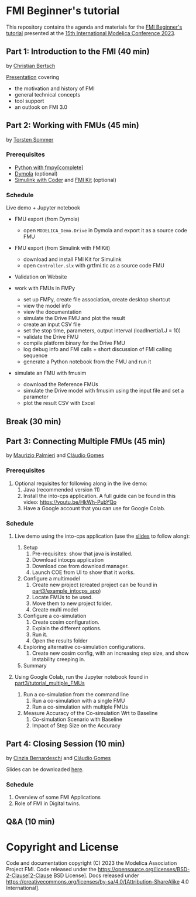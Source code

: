 # FMI Beginner's tutorial

This repository contains the agenda and materials for the [FMI Beginner's tutorial](https://www.conftool.com/modelica2023/index.php?page=browseSessions&form_session=5) presented at the [15th International Modelica Conference 2023](https://2023.international.conference.modelica.org/).

## Part 1: Introduction to the FMI (40 min)

by [Christian Bertsch](https://github.com/chrbertsch)

[Presentation](part1/Introduction-to-FMI.pdf) covering

- the motivation and history of FMI
- general technical concepts
- tool support
- an outlook on FMI 3.0

## Part 2: Working with FMUs (45 min)

by [Torsten Sommer](https://github.com/t-sommer)

### Prerequisites

- [Python with fmpy[complete]](https://github.com/CATIA-Systems/FMPy#installation)
- [Dymola](https://www.3ds.com/products-services/catia/products/dymola/) (optional)
- [Simulink with Coder](https://mathworks.com/products/simulink-coder.html) and [FMI Kit](https://github.com/CATIA-Systems/FMIKit-Simulink) (optional)

### Schedule

Live demo + Jupyter notebook

- FMU export (from Dymola)
  - open `MODELICA_Demo.Drive` in Dymola and export it as a source code FMU

- FMU export (from Simulink with FMIKit)
  - download and install FMI Kit for Simulink
  - open `Controller.slx` with grtfmi.tlc as a source code FMU

- Validation on Website

- work with FMUs in FMPy
  - set up FMPy, create file association, create desktop shortcut
  - view the model info
  - view the documentation
  - simulate the Drive FMU and plot the result
  - create an input CSV file
  - set the stop time, parameters, output interval (loadInertia1.J = 10)
  - validate the Drive FMU 
  - compile platform binary for the Drive FMU
  - log debug info and FMI calls + short discussion of FMI calling sequence
  - generate a Python notebook from the FMU and run it

- simulate an FMU with fmusim
  - download the Reference FMUs
  - simulate the Drive model with fmusim using the input file and set a parameter
  - plot the result CSV with Excel

## Break (30 min)

## Part 3: Connecting Multiple FMUs (45 min)

by [Maurizio Palmieri](https://github.com/mapalmieri) and [Cláudio Gomes](https://github.com/clagms)

### Prerequisites

1. Optional requisites for following along in the live demo:
   1. Java (recommended version 11)
   2. Install the into-cps application. A full guide can be found in this video: https://youtu.be/HkWh-PubYQo
   3. Have a Google account that you can use for Google Colab.
      

### Schedule

1. Live demo using the into-cps application (use the [slides](./part3/into-cps_demo.pptx) to follow along):
   1. Setup
      1. Pre-requisites: show that java is installed.
      2. Download intocps application
      3. Download coe from download manager.
      4. Launch COE from UI to show that it works.
   2. Configure a multimodel
      1. Create new project (created project can be found in [part3/example_intocps_app](part3/example_intocps_app))
      2. Locate FMUs to be used.
      3. Move them to new project folder.
      4. Create multi model
   3. Configure a co-simulation
      1. Create cosim configuration.
      2. Explain the different options.
      3. Run it.
      4. Open the results folder
   4. Exploring alternative co-simulation configurations.
      1. Create new cosim config, with an increasing step size, and show instability creeping in.
   5. Summary

2. Using Google Colab, run the Jupyter notebook found in [part3/tutorial_multiple_FMUs](./part3/tutorial_multiple_FMUs/interaction_with_multiple_fmus.ipynb)
   1. Run a co-simulation from the command line
      1. Run a co-simulation with a single FMU
      2. Run a co-simulation with multiple FMUs
   2. Measure Accuracy of the Co-simulation Wrt to Baseline
      1. Co-simulation Scenario with Baseline
      2. Impact of Step Size on the Accuracy   

## Part 4: Closing Session (10 min)

by [Cinzia Bernardeschi](https://github.com/cbernardeschi) and [Cláudio Gomes](https://github.com/clagms)

Slides can be downloaded [here](./part4/FMI-overall.pdf).

### Schedule
1. Overview of some FMI Applications
2. Role of FMI in Digital twins.

## Q&A (10 min)






# Copyright and License

Code and documentation copyright (C) 2023 the Modelica Association Project FMI.
Code released under the https://opensource.org/licenses/BSD-2-Clause[2-Clause BSD License].
Docs released under https://creativecommons.org/licenses/by-sa/4.0/[Attribution-ShareAlike 4.0 International].

